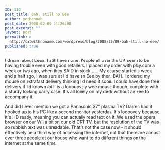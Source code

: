 ```yaml
---
ID: 110
post_title: Bah, still no Eee.
author: yochannah
post_date: 2008-02-09 14:26:08
post_excerpt: ""
layout: post
permalink: >
  http://catwithnoname.com/wordpress/blog/2008/02/09/bah-still-no-eee/
published: true
---
```

I dream about Eees. I still have none. People all over the UK seem to be having trouble even with good retailers. I placed my order with play.com a week or two ago, when they SAID in stock...... My course started a week and a half ago, I was sure at I'd have an Eee by then. BAH. I ordered my mouse on extrafast delivery thinking I'd need it soon. I could have done free delivery if I'd known *lol* It is a looooovely wee mouse though, complete with a sturdy looking carry case. It's all lonely  on my desk without an Eee to accompany it. 

And did I ever mention we got a Panasonic 37" plasma TV? Darren had it hooked up to his PC like a second monitor yesterday.  It's loooovely because it's HD ready, meaning you can actually read text on it. We used the opera browser on our Wii a bit on our old CRT TV, but the resolution of the TV was so rubbish text was unreadable. That's not the case now - it should effectively be a third way of accessing the internet, not that there are almost ever three people at our house who want to do different things on the internet at the same time.